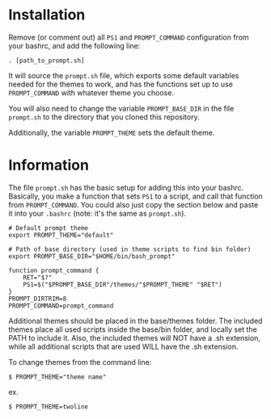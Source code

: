 # Installation
Remove (or comment out) all `PS1` and `PROMPT_COMMAND` configuration from your
bashrc, and add the following line:

```
. [path_to_prompt.sh]
```

It will source the `prompt.sh` file, which exports some default variables
needed for the themes to work, and has the functions set up to use
`PROMPT_COMMAND` with whatever theme you choose.

You will also need to change the variable `PROMPT_BASE_DIR` in the file
`prompt.sh` to the directory that you cloned this repository.

Additionally, the variable `PROMPT_THEME` sets the default theme.

# Information
The file `prompt.sh` has the basic setup for adding this into your bashrc.
Basically, you make a function that sets `PS1` to a script, and call that
function from `PROMPT_COMMAND`. You could also just copy the section below and
paste it into your `.bashrc` (note: it's the same as `prompt.sh`).

```
# Default prompt theme
export PROMPT_THEME="default"

# Path of base directory (used in theme scripts to find bin folder)
export PROMPT_BASE_DIR="$HOME/bin/bash_prompt"

function prompt_command {
    RET="$?"
    PS1=$("$PROMPT_BASE_DIR"/themes/"$PROMPT_THEME" "$RET")
}
PROMPT_DIRTRIM=8
PROMPT_COMMAND=prompt_command
```

Additional themes should be placed in the base/themes folder. The included
themes place all used scripts inside the base/bin folder, and locally set the
PATH to include it. Also, the included themes will NOT have a .sh extension,
while all additional scripts that are used WILL have the .sh extension.

To change themes from the command line:

`$ PROMPT_THEME="theme name"`

ex.

`$ PROMPT_THEME=twoline`
